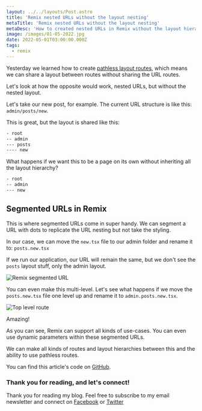 ```yaml
---
layout: ../../layouts/Post.astro
title: 'Remix nested URLs without the layout nesting'
metaTitle: 'Remix nested URLs without the layout nesting'
metaDesc: 'How to created nested URLs in Remix without the layout hierarchy'
image: /images/01-05-2022.jpg
date: 2022-05-01T03:00:00.000Z
tags:
  - remix
---
```


Yesterday we learned how to create [pathless layout routes](https://daily-dev-tips.com/posts/remix-pathless-layout-routes/), which means we can share a layout between routes without sharing the URL routes.

Let's look at how the opposite would work, nested URLs, but without the nested layout.

Let's take our new post, for example.
The current URL structure is like this: `admin/posts/new`.

This is great, but the layout is shared like this:

```txt
- root
-- admin
--- posts
---- new
```

What happens if we want this to be a page on its own without inheriting all the layout hierarchy?

```txt
- root
-- admin
--- new
```

## Segmented URLs in Remix

This is where segmented URLs come in super handy. We can segment a URL with dots to replicate the URL nesting but not take the styling.

In our case, we can move the `new.tsx` file to our admin folder and rename it to: `posts.new.tsx`

If we run our application, our URL will remain the same, but we don't see the `posts` layout stuff, only the admin layout.

![Remix segmented URL](https://cdn.hashnode.com/res/hashnode/image/upload/v1650519879555/9WEb4cb96.png)

You can even make this multi-level. Let's see what happens if we move the `posts.new.tsx` file one level up and rename it to `admin.posts.new.tsx`.

![Top level route](https://cdn.hashnode.com/res/hashnode/image/upload/v1650520046347/XXfoBSJyJ.png)

Amazing!

As you can see, Remix can support all kinds of use-cases.
You can even use dynamic parameters within these segmented URLs.

We can make all kinds of routes and layout hierarchies between this and the ability to use pathless routes.

You can find this article's code on [GitHub](https://github.com/rebelchris/remix-starter/tree/segment-url).

### Thank you for reading, and let's connect!

Thank you for reading my blog. Feel free to subscribe to my email newsletter and connect on [Facebook](https://www.facebook.com/DailyDevTipsBlog) or [Twitter](https://twitter.com/DailyDevTips1)
